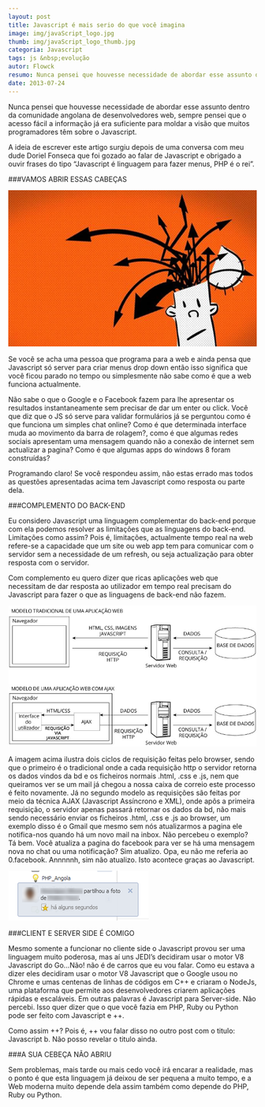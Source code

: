 ```yaml
---
layout: post
title: Javascript é mais serio do que você imagina
image: img/javaScript_logo.jpg
thumb: img/javaScript_logo_thumb.jpg
categoria: Javascript
tags: js &nbsp;evolução
autor: Flowck
resumo: Nunca pensei que houvesse necessidade de abordar esse assunto dentro da comunidade angolana de desenvolvedores web, sempre pensei que o acesso fácil a informação já era suficiente para moldar a visão que  [...]
date: 2013-07-24
---
```


Nunca pensei que houvesse necessidade de abordar esse assunto dentro da comunidade angolana de desenvolvedores web, sempre pensei que o acesso fácil a informação já era suficiente para moldar a visão que muitos programadores têm sobre o Javascript.

A ideia de escrever este artigo surgiu depois de uma conversa com meu dude Doriel Fonseca que foi gozado ao falar de Javascript e obrigado a ouvir frases do tipo “Javascript é linguagem para fazer menus, PHP é o rei”.

###VAMOS ABRIR ESSAS CABEÇAS

![abrir_a_cabeça](../assets/img/op.jpg)

Se você se acha uma pessoa que programa para a web e ainda pensa que Javascript só server para criar menus drop down então isso significa que você ficou parado no tempo ou simplesmente não sabe como é que a web funciona actualmente.

Não sabe o que o Google e o Facebook fazem para lhe apresentar os resultados instantaneamente sem precisar de dar um enter ou click. Você que diz que o JS só serve para validar formulários já se perguntou como é que funciona um simples chat online? Como é que determinada interface muda ao movimento da barra de rolagem?, como é que algumas redes sociais apresentam uma mensagem quando não a conexão de internet sem actualizar a pagina? Como é que algumas apps do windows 8 foram construídas?

Programando claro! Se você respondeu assim, não estas errado mas todos as questões apresentadas acima tem Javascript como resposta ou parte dela.

###COMPLEMENTO DO BACK-END

Eu considero Javascript uma linguagem complementar do back-end porque com ela podemos resolver as limitações que as linguagens do back-end. Limitações como assim? Pois é, limitações, actualmente tempo real na web refere-se a capacidade que um site ou web app tem para comunicar com o servidor sem a necessidade de um refresh, ou seja actualização para obter resposta com o servidor.
	
Com complemento eu quero dizer que ricas aplicações web que necessitam de dar resposta ao utilizador em tempo real precisam do Javascript para fazer o que as linguagens de back-end não fazem.

![ajax](../assets/img/ajax.jpg)

A imagem acima ilustra dois ciclos de requisição feitas pelo browser, sendo que o primeiro é o tradicional onde a cada requisição http o servidor retorna os dados vindos da bd e os ficheiros normais .html, .css e .js, nem que queiramos ver se um mail já chegou a nossa caixa de correio este processo é feito novamente. Já no segundo modelo as requisições são feitas por meio da técnica AJAX (Javascript Assíncrono e XML), onde apôs a primeira requisição, o servidor apenas passará retornar os dados da bd, não mais sendo necessário enviar os ficheiros .html, .css e .js ao browser, um exemplo disso é o Gmail  que mesmo sem nós atualizarmos a pagina ele notifica-nos quando há um novo mail na inbox. Não percebeu o exemplo? Tá bem. Você atualiza a pagina do facebook para ver se há uma mensagem nova no chat ou uma notificação? Sim atualizo. Opa, eu não me referia ao 0.facebook. Annnnnh, sim não atualizo. Isto acontece graças ao Javascript.

![facebook_realtime_notification](../assets/img/notification.png)

###CLIENT E SERVER SIDE É COMIGO

Mesmo somente a funcionar no cliente side o Javascript provou ser uma linguagem muito poderosa, mas aí uns JEDI’s decidiram usar o motor V8 Javascript do Go…Não! não é de carros que eu vou falar. Como eu estava a dizer eles decidiram usar o motor V8 Javascript que o Google usou no Chrome e umas centenas de linhas de códigos em C++ e criaram o NodeJs, uma plataforma que permite aos desenvolvedores criarem aplicações rápidas e escaláveis. Em outras palavras é Javascript para Server-side. Não percebi. Isso quer dizer que o que você fazia em PHP, Ruby ou Python pode ser feito com Javascript e ++.

Como assim ++? Pois é, ++ vou falar disso no outro post com o titulo: Javascript b. Não posso revelar o titulo ainda.

###A SUA CEBEÇA NÃO ABRIU

Sem problemas, mais tarde ou mais cedo você irá encarar a realidade, mas o ponto é que esta linguagem já deixou de ser pequena a muito tempo, e a Web moderna muito depende dela assim também como depende do PHP, Ruby ou Python.